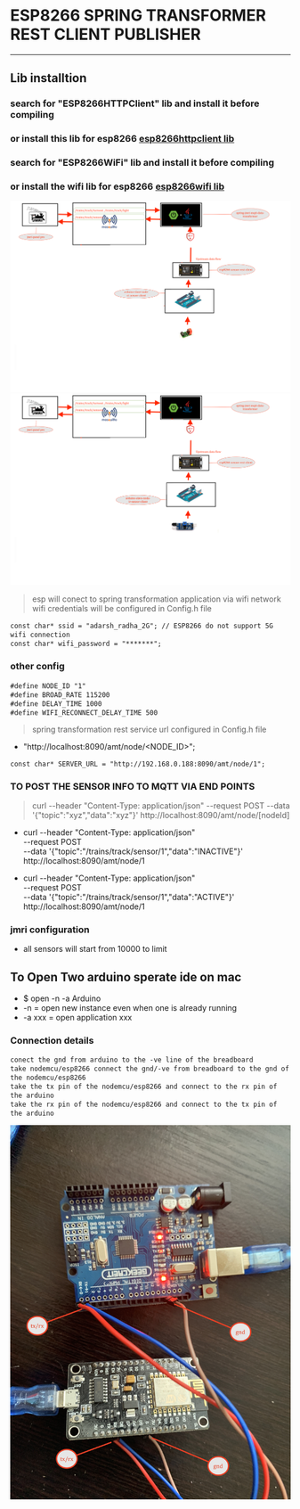 # ESP8266 SPRING TRANSFORMER REST CLIENT PUBLISHER

---

## Lib installtion 

### search for "ESP8266HTTPClient" lib and install it before compiling 
### or install this lib for esp8266 [esp8266httpclient lib](https://github.com/Adarsh-Model-Trains/jmri-mqtt-spring-transformer-wireless-eco-system/raw/main/lib/ESP8266HTTPClient.zip)


### search for "ESP8266WiFi" lib and install it before compiling 
### or install the wifi lib for esp8266 [esp8266wifi lib](https://github.com/Adarsh-Model-Trains/jmri-mqtt-spring-transformer-wireless-eco-system/raw/main/lib/ESP8266WiFi.zip)


![img](../../../image/dig15.png)
![img](../../../image/dig16.png)

> esp will conect to spring transformation application via wifi network 
> wifi credentials will be configured in Config.h file 
```
const char* ssid = "adarsh_radha_2G"; // ESP8266 do not support 5G wifi connection
const char* wifi_password = "*******";

```

### other config
```
#define NODE_ID "1"
#define BROAD_RATE 115200
#define DELAY_TIME 1000
#define WIFI_RECONNECT_DELAY_TIME 500
```

> spring transformation rest service url configured in Config.h file 
* "http://localhost:8090/amt/node/<NODE_ID>";
```
const char* SERVER_URL = "http://192.168.0.188:8090/amt/node/1";
```

### TO POST THE SENSOR INFO TO  MQTT  VIA END POINTS 
> curl --header "Content-Type: application/json" --request POST --data '{"topic":"xyz","data":"xyz"}' http://localhost:8090/amt/node/[nodeId]
* curl --header "Content-Type: application/json" \
  --request POST \
  --data '{"topic":"/trains/track/sensor/1","data":"INACTIVE"}' \
  http://localhost:8090/amt/node/1
  
* curl --header "Content-Type: application/json" \
  --request POST \
  --data '{"topic":"/trains/track/sensor/1","data":"ACTIVE"}' \
  http://localhost:8090/amt/node/1



### jmri configuration 
* all sensors will start from 10000 to limit 


## To Open Two arduino sperate ide on mac 
* $ open -n -a Arduino
* -n = open new instance even when one is already running
* -a xxx = open application xxx


### Connection details 
```
conect the gnd from arduino to the -ve line of the breadboard 
take nodemcu/esp8266 connect the gnd/-ve from breadboard to the gnd of the nodemcu/esp8266
take the tx pin of the nodemcu/esp8266 and connect to the rx pin of the arduino 
take the rx pin of the nodemcu/esp8266 and connect to the tx pin of the arduino 

```


![img](../../../image/con.JPG)
